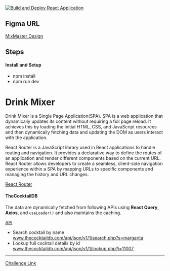 [![Build and Deploy React Application](https://github.com/season101/DrinkMixer/actions/workflows/build-and-deploy.yml/badge.svg)](https://github.com/season101/DrinkMixer/actions/workflows/build-and-deploy.yml)
## Figma URL

[MixMaster Design](https://www.figma.com/community/file/1255860657910062828)

## Steps

#### Install and Setup

- npm install
- npm run dev

# Drink Mixer

Drink Mixer is a Single Page Application(SPA). SPA is a web application that dynamically updates its content without requiring a full page reload. It achieves this by loading the initial HTML, CSS, and JavaScript resources and then dynamically fetching data and updating the DOM as users interact with the application.

React Router is a JavaScript library used in React applications to handle routing and navigation. It provides a declarative way to define the routes of an application and render different components based on the current URL. React Router allows developers to create a seamless, client-side navigation experience within a SPA by mapping URLs to specific components and managing the history and URL changes.

[React Router](https://reactrouter.com/en/main)



#### TheCocktailDB

The data are dynamically fetched from following APIs using **React Query**, **Axios**, and `useLoader()` and also maintains the caching. 


[API](https://www.thecocktaildb.com/)

- Search cocktail by name
  www.thecocktaildb.com/api/json/v1/1/search.php?s=margarita
- Lookup full cocktail details by id
  www.thecocktaildb.com/api/json/v1/1/lookup.php?i=11007
---
[Challenge Link](https://github.com/john-smilga/react-course-v3/tree/main/09-mixmaster/starter)
